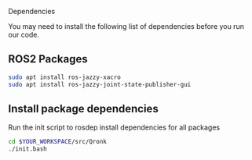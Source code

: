 Dependencies

You may need to install the following list of dependencies before you run our code.

## ROS2 Packages

```bash
sudo apt install ros-jazzy-xacro
sudo apt install ros-jazzy-joint-state-publisher-gui
```

## Install package dependencies
Run the init script to rosdep install dependencies for all packages
```bash
cd $YOUR_WORKSPACE/src/Qronk
./init.bash
```
